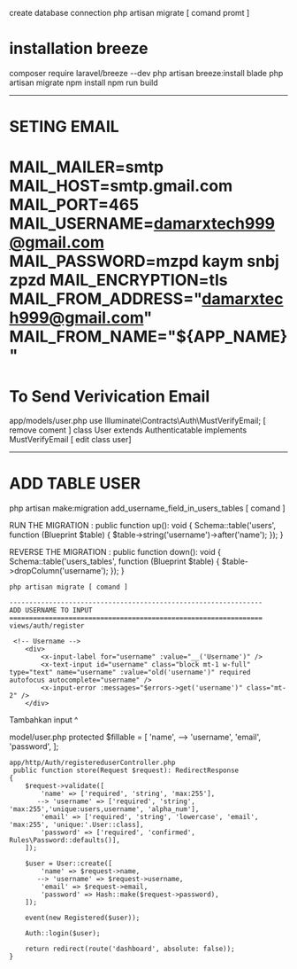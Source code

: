 create database connection
php artisan migrate [ comand promt ]

# installation breeze
composer require laravel/breeze --dev
php artisan breeze:install blade
php artisan migrate
npm install
npm run build

------------------------------------------------------------------
SETING EMAIL
==================================================================
MAIL_MAILER=smtp
MAIL_HOST=smtp.gmail.com
MAIL_PORT=465
MAIL_USERNAME=damarxtech999@gmail.com
MAIL_PASSWORD=mzpd kaym snbj zpzd
MAIL_ENCRYPTION=tls
MAIL_FROM_ADDRESS="damarxtech999@gmail.com"
MAIL_FROM_NAME="${APP_NAME}"
===================================================================

To Send Verivication Email
===================================================================
app/models/user.php
use Illuminate\Contracts\Auth\MustVerifyEmail; [ remove coment ]
class User extends Authenticatable implements MustVerifyEmail [ edit class user]

---------------------------------------------------------------------
ADD TABLE USER
=====================================================================
 php artisan make:migration add_username_field_in_users_tables [ comand ]

RUN THE MIGRATION :
  public function up(): void
    {
        Schema::table('users', function (Blueprint $table) {
            $table->string('username')->after('name');
        });
    }

REVERSE THE MIGRATION :
    public function down(): void
    {
        Schema::table('users_tables', function (Blueprint $table) {
            $table->dropColumn('username');
        });
    }

    php artisan migrate [ comand ]

    ----------------------------------------------------------------
    ADD USERNAME TO INPUT
    ================================================================
    views/auth/register

     <!-- Username -->
        <div>
            <x-input-label for="username" :value="__('Username')" />
            <x-text-input id="username" class="block mt-1 w-full" type="text" name="username" :value="old('username')" required autofocus autocomplete="username" />
            <x-input-error :messages="$errors->get('username')" class="mt-2" />
        </div>

Tambahkan input ^ 

model/user.php
protected $fillable = [
        'name',
       --> 'username', 
        'email',
        'password',
    ];

    app/http/Auth/registereduserController.php
     public function store(Request $request): RedirectResponse
    {
        $request->validate([
            'name' => ['required', 'string', 'max:255'],
           --> 'username' => ['required', 'string', 'max:255','unique:users,username', 'alpha_num'],
            'email' => ['required', 'string', 'lowercase', 'email', 'max:255', 'unique:'.User::class],
            'password' => ['required', 'confirmed', Rules\Password::defaults()],
        ]);

        $user = User::create([
            'name' => $request->name,
           --> 'username' => $request->username,
            'email' => $request->email,
            'password' => Hash::make($request->password),
        ]);

        event(new Registered($user));

        Auth::login($user);

        return redirect(route('dashboard', absolute: false));
    }
